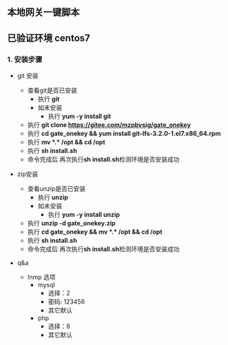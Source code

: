 ## 本地网关一键脚本

##  已验证环境 centos7

### 1. 安装步骤

- git 安装
    - 查看git是否已安装
      - 执行 **git**
       - 如未安装
         - 执行 **yum -y install git**
    - 执行 **git clone https://gitee.com/mzpbvsig/gate_onekey**
    - 执行 **cd  gate_onekey && yum install git-lfs-3.2.0-1.el7.x86_64.rpm**
    - 执行 **mv \*.\* /opt && cd /opt**
    - 执行 **sh install.sh**
    - 命令完成后  再次执行**sh install.sh**检测环境是否安装成功

- zip安装
    - 查看unzip是否已安装
       - 执行 **unzip**
       - 如未安装
         - 执行 **yum -y install unzip**
    - 执行 **unzip -d gate_onekey.zip**
    - 执行 **cd  gate_onekey && mv \*.\* /opt && cd /opt**
    - 执行 **sh install.sh**
    - 命令完成后  再次执行**sh install.sh**检测环境是否安装成功


- q&a
    - lnmp 选项
        - mysql
            - 选择：2
            - 密码: 123456
            - 其它默认
        - php
            - 选择：8
            - 其它默认
        